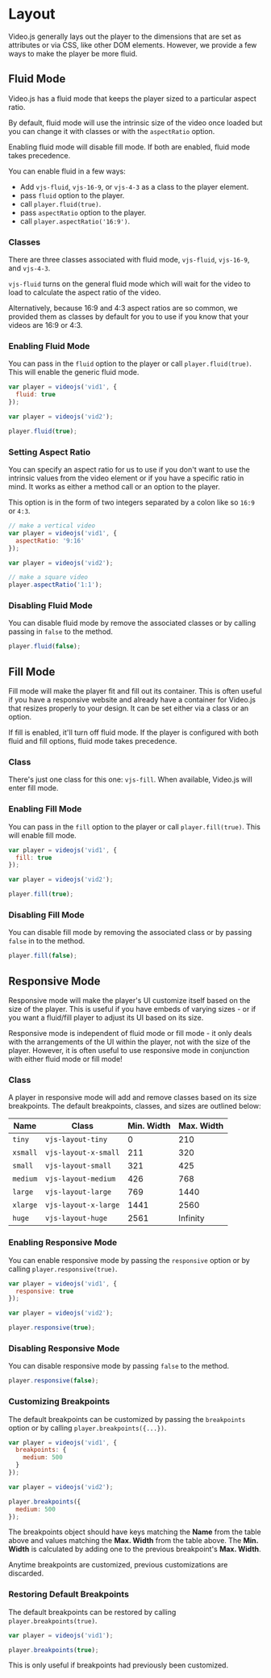 # Layout

Video.js generally lays out the player to the dimensions that are set as attributes or via CSS, like other DOM elements. However, we provide a few ways to make the player be more fluid.

## Fluid Mode

Video.js has a fluid mode that keeps the player sized to a particular aspect ratio.

By default, fluid mode will use the intrinsic size of the video once loaded but you can change it with classes or with the `aspectRatio` option.

Enabling fluid mode will disable fill mode. If both are enabled, fluid mode takes precedence.

You can enable fluid in a few ways:

* Add `vjs-fluid`, `vjs-16-9`, or `vjs-4-3` as a class to the player element.
* pass `fluid` option to the player.
* call `player.fluid(true)`.
* pass `aspectRatio` option to the player.
* call `player.aspectRatio('16:9')`.

### Classes

There are three classes associated with fluid mode, `vjs-fluid`, `vjs-16-9`, and `vjs-4-3`.

`vjs-fluid` turns on the general fluid mode which will wait for the video to load to calculate the aspect ratio of the video.

Alternatively, because 16:9 and 4:3 aspect ratios are so common, we provided them as classes by default for you to use if you know that your videos are 16:9 or 4:3.

### Enabling Fluid Mode

You can pass in the `fluid` option to the player or call `player.fluid(true)`. This will enable the generic fluid mode.

```js
var player = videojs('vid1', {
  fluid: true
});
```

```js
var player = videojs('vid2');

player.fluid(true);
```

### Setting Aspect Ratio

You can specify an aspect ratio for us to use if you don't want to use the intrinsic values from the video element or if you have a specific ratio in mind. It works as either a method call or an option to the player.

This option is in the form of two integers separated by a colon like so `16:9` or `4:3`.

```js
// make a vertical video
var player = videojs('vid1', {
  aspectRatio: '9:16'
});
```

```js
var player = videojs('vid2');

// make a square video
player.aspectRatio('1:1');
```

### Disabling Fluid Mode

You can disable fluid mode by remove the associated classes or by calling passing in `false` to the method.

```js
player.fluid(false);
```

## Fill Mode

Fill mode will make the player fit and fill out its container. This is often useful if you have a responsive website and already have a container for Video.js that resizes properly to your design. It can be set either via a class or an option.

If fill is enabled, it'll turn off fluid mode. If the player is configured with both fluid and fill options, fluid mode takes precedence.

### Class

There's just one class for this one: `vjs-fill`. When available, Video.js will enter fill mode.

### Enabling Fill Mode

You can pass in the `fill` option to the player or call `player.fill(true)`. This will enable fill mode.

```js
var player = videojs('vid1', {
  fill: true
});
```

```js
var player = videojs('vid2');

player.fill(true);
```

### Disabling Fill Mode

You can disable fill mode by removing the associated class or by passing `false` in to the method.

```js
player.fill(false);
```

## Responsive Mode

Responsive mode will make the player's UI customize itself based on the size of the player. This is useful if you have embeds of varying sizes - or if you want a fluid/fill player to adjust its UI based on its size.

Responsive mode is independent of fluid mode or fill mode - it only deals with the arrangements of the UI within the player, not with the size of the player. However, it is often useful to use responsive mode in conjunction with either fluid mode or fill mode!

### Class

A player in responsive mode will add and remove classes based on its size breakpoints. The default breakpoints, classes, and sizes are outlined below:

| Name     | Class                | Min. Width | Max. Width |
| -------- | -------------------- | ---------- | ---------- |
| `tiny`   | `vjs-layout-tiny`    | 0          | 210        |
| `xsmall` | `vjs-layout-x-small` | 211        | 320        |
| `small`  | `vjs-layout-small`   | 321        | 425        |
| `medium` | `vjs-layout-medium`  | 426        | 768        |
| `large`  | `vjs-layout-large`   | 769        | 1440       |
| `xlarge` | `vjs-layout-x-large` | 1441       | 2560       |
| `huge`   | `vjs-layout-huge`    | 2561       | Infinity   |

### Enabling Responsive Mode

You can enable responsive mode by passing the `responsive` option or by calling `player.responsive(true)`.

```js
var player = videojs('vid1', {
  responsive: true
});
```

```js
var player = videojs('vid2');

player.responsive(true);
```

### Disabling Responsive Mode

You can disable responsive mode by passing `false` to the method.

```js
player.responsive(false);
```

### Customizing Breakpoints

The default breakpoints can be customized by passing the `breakpoints` option or by calling `player.breakpoints({...})`.

```js
var player = videojs('vid1', {
  breakpoints: {
    medium: 500
  }
});
```

```js
var player = videojs('vid2');

player.breakpoints({
  medium: 500
});
```

The breakpoints object should have keys matching the **Name** from the table above and values matching the **Max. Width** from the table above. The **Min. Width** is calculated by adding one to the previous breakpoint's **Max. Width**.

Anytime breakpoints are customized, previous customizations are discarded.

### Restoring Default Breakpoints

The default breakpoints can be restored by calling `player.breakpoints(true)`.

```js
var player = videojs('vid1');

player.breakpoints(true);
```

This is only useful if breakpoints had previously been customized.
